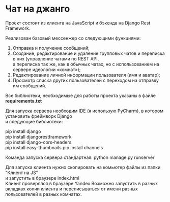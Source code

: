 # Чат на джанго
Проект состоит из клиента на JavaScript и бэкенда на Django Rest Framework.

Реализован базовый мессенжер со следующими функциями:
1. Отправка и получение сообщений;
2. Создание, редактирование и удаление групповых чатов и переписка в них (управление чатами по REST API,  
а переписка так же, как в обычных чатах, но с использованием на сервере идеологии «комнат»);
3. Редактирование личной информации пользователя (имя и аватар);
4. Просмотр списка других пользователей с переходом на отправку им сообщений.

Все библиотеки, необходимые для работы проекта указаны в файле **requirements.txt**

Для запуска сервера необходим IDE (я использую PyCharm), в котором установить фреймворк Django  
и следующие библиотеки:  

pip install django  
pip install djangorestframework  
pip install django-cors-headers  
pip install easy-thumbnails
pip install channels

Команда запуска сервера стандартная:
python manage.py runserver

Для запуска клиента нужно скопировать на комьютер файлы из папки "Клиент на JS"  
и запустить в браузере index.html  
Клиент проверялся в браузере Yandex
Возможно запустить в разных вкладках копии клиента и переписываться от имени разных  
пользователей в разных комнатах.